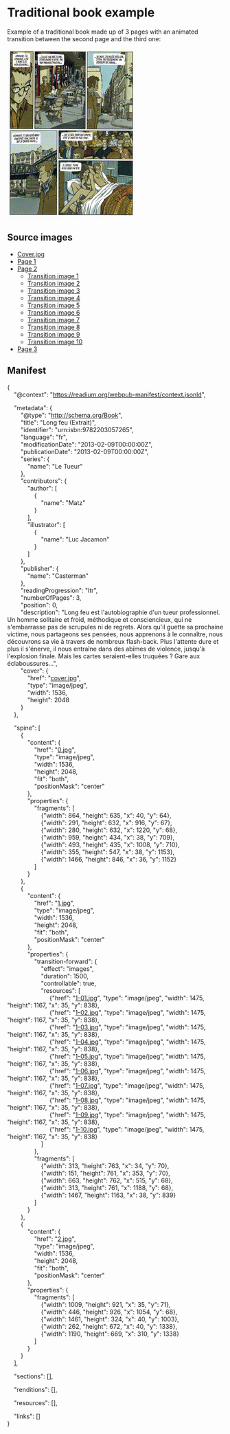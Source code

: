 # Traditional book example

Example of a traditional book made up of 3 pages with an animated transition between the second page and the third one:  
  
![Traditional sample](LeTueur.gif "Traditional sample")


## Source images

- [Cover.jpg](cover.jpg)
- [Page 1](0.jpg)
- [Page 2](1.jpg)
   - [Transition image 1](1-01.jpg)
   - [Transition image 2](1-02.jpg)
   - [Transition image 3](1-03.jpg)
   - [Transition image 4](1-04.jpg)
   - [Transition image 5](1-05.jpg)
   - [Transition image 6](1-06.jpg)
   - [Transition image 7](1-07.jpg)
   - [Transition image 8](1-08.jpg)
   - [Transition image 9](1-09.jpg)
   - [Transition image 10](1-10.jpg)
- [Page 3](2.jpg)


## Manifest

{  
    "@context": "https://readium.org/webpub-manifest/context.jsonld",  
  
    "metadata": {  
        "@type": "http://schema.org/Book",  
        "title": "Long feu (Extrait)",  
        "identifier": "urn:isbn:9782203057265",  
        "language": "fr",  
        "modificationDate": "2013-02-09T00:00:00Z",  
        "publicationDate": "2013-02-09T00:00:00Z",  
        "series": {  
            "name": "Le Tueur"  
        },  
        "contributors": {  
            "author": [  
                {  
                    "name": "Matz"  
                }  
            ],  
            "illustrator": [  
                {  
                    "name": "Luc Jacamon"  
                }  
            ]  
        },  
        "publisher": {  
            "name": "Casterman"  
        },  
        "readingProgression": "ltr",  
        "numberOfPages": 3,  
        "position": 0,  
        "description": "Long feu est l'autobiographie d'un tueur professionnel. Un homme solitaire et froid, méthodique et consciencieux, qui ne s'embarrasse pas de scrupules ni de regrets. Alors qu'il guette sa prochaine victime, nous partageons ses pensées, nous apprenons à le connaître, nous découvrons sa vie à travers de nombreux flash-back. Plus l'attente dure et plus il s'énerve, il nous entraîne dans des abîmes de violence, jusqu'à l'explosion finale. Mais les cartes seraient-elles truquées ? Gare aux éclaboussures...",  
        "cover": {  
            "href": "[cover.jpg](cover.jpg)",  
            "type": "image/jpeg",  
            "width": 1536,  
            "height": 2048  
        }  
    },  
  
    "spine": [  
        {  
            "content": {  
                "href": "[0.jpg](0.jpg)",  
                "type": "image/jpeg",  
                "width": 1536,  
                "height": 2048,  
                "fit": "both",  
                "positionMask": "center"  
            },  
            "properties": {  
                "fragments": [  
                    {"width": 864, "height": 635, "x": 40, "y": 64},  
                    {"width": 291, "height": 632, "x": 916, "y": 67},  
                    {"width": 280, "height": 632, "x": 1220, "y": 68},  
                    {"width": 959, "height": 434, "x": 38, "y": 709},  
                    {"width": 493, "height": 435, "x": 1008, "y": 710},  
                    {"width": 355, "height": 547, "x": 38, "y": 1153},  
                    {"width": 1466, "height": 846, "x": 36, "y": 1152}  
                ]  
            }  
        },  
        {  
            "content": {  
                "href": "[1.jpg](1.jpg)",  
                "type": "image/jpeg",  
                "width": 1536,  
                "height": 2048,  
                "fit": "both",  
                "positionMask": "center"  
            },  
            "properties": {  
                "transition-forward": {  
                    "effect": "images",  
                    "duration": 1500,  
                    "controllable": true,  
                    "resources": [  
                         {"href": "[1-01.jpg](1-01.jpg)", "type": "image/jpeg", "width": 1475, "height": 1167, "x": 35, "y": 838},  
                         {"href": "[1-02.jpg](1-02.jpg)", "type": "image/jpeg", "width": 1475, "height": 1167, "x": 35, "y": 838},  
                         {"href": "[1-03.jpg](1-03.jpg)", "type": "image/jpeg", "width": 1475, "height": 1167, "x": 35, "y": 838},  
                         {"href": "[1-04.jpg](1-04.jpg)", "type": "image/jpeg", "width": 1475, "height": 1167, "x": 35, "y": 838},  
                         {"href": "[1-05.jpg](1-05.jpg)", "type": "image/jpeg", "width": 1475, "height": 1167, "x": 35, "y": 838},  
                         {"href": "[1-06.jpg](1-06.jpg)", "type": "image/jpeg", "width": 1475, "height": 1167, "x": 35, "y": 838},  
                         {"href": "[1-07.jpg](1-07.jpg)", "type": "image/jpeg", "width": 1475, "height": 1167, "x": 35, "y": 838},  
                         {"href": "[1-08.jpg](1-08.jpg)", "type": "image/jpeg", "width": 1475, "height": 1167, "x": 35, "y": 838},  
                         {"href": "[1-09.jpg](1-09.jpg)", "type": "image/jpeg", "width": 1475, "height": 1167, "x": 35, "y": 838},  
                         {"href": "[1-10.jpg](1-10.jpg)", "type": "image/jpeg", "width": 1475, "height": 1167, "x": 35, "y": 838}  
                    ]  
                },  
                "fragments": [  
                    {"width": 313, "height": 763, "x": 34, "y": 70},  
                    {"width": 151, "height": 761, "x": 353, "y": 70},  
                    {"width": 663, "height": 762, "x": 515, "y": 68},  
                    {"width": 313, "height": 761, "x": 1188, "y": 68},  
                    {"width": 1467, "height": 1163, "x": 38, "y": 839}  
                ]  
            }  
        },  
        {  
            "content": {  
                "href": "[2.jpg](2.jpg)",  
                "type": "image/jpeg",  
                "width": 1536,  
                "height": 2048,  
                "fit": "both",  
                "positionMask": "center"  
            },  
            "properties": {  
                "fragments": [  
                    {"width": 1009, "height": 921, "x": 35, "y": 71},  
                    {"width": 446, "height": 926, "x": 1054, "y": 68},  
                    {"width": 1461, "height": 324, "x": 40, "y": 1003},  
                    {"width": 262, "height": 672, "x": 40, "y": 1338},  
                    {"width": 1190, "height": 669, "x": 310, "y": 1338}  
                ]  
            }  
        }  
    ],  
  
    "sections": [],  
  
    "renditions": [],  
  
    "resources": [],  
  
    "links": []  
}  